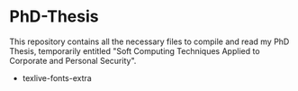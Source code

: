 # PhD-Thesis
This repository contains all the necessary files to compile and read my PhD Thesis, temporarily entitled "Soft Computing Techniques Applied to Corporate and Personal Security".

* texlive-fonts-extra
